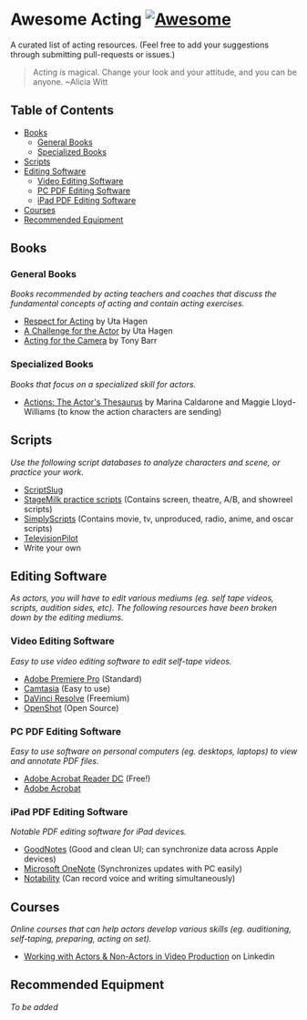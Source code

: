 # Awesome Acting [![Awesome](https://awesome.re/badge.svg)](https://awesome.re)
A curated list of acting resources. (Feel free to add your suggestions through submitting pull-requests or issues.)

> Acting is magical. Change your look and your attitude, and you can be anyone. ~Alicia Witt

## Table of Contents
- [Books](#books)
    - [General Books](#general-books)
    - [Specialized Books](#specialized-books)
- [Scripts](#scripts)
- [Editing Software](#editing-software)
    - [Video Editing Software](#video-editing-software)
    - [PC PDF Editing Software](#pc-pdf-editing-software)
    - [iPad PDF Editing Software](#ipad-pdf-editing-software)
- [Courses](#courses)
- [Recommended Equipment](#recommended-equipment)


## Books
### General Books
_Books recommended by acting teachers and coaches that discuss the fundamental concepts of acting and contain acting exercises._
- [Respect for Acting](https://www.amazon.com/Respect-Acting-Uta-Hagen/dp/0025473905) by Uta Hagen
- [A Challenge for the Actor](https://www.amazon.com/Challenge-Actor-Uta-Hagen/dp/0684190400) by Uta Hagen
- [Acting for the Camera](https://www.amazon.com/Acting-Camera-Revised-Tony-Barr/dp/0060928190) by Tony Barr

### Specialized Books
_Books that focus on a specialized skill for actors._
- [Actions: The Actor's Thesaurus](https://www.amazon.com/Actions-Actors-Thesaurus-Marina-Caldarone/dp/0896762521) by Marina Caldarone and Maggie Lloyd-Williams (to know the action characters are sending)

## Scripts
_Use the following script databases to analyze characters and scene, or practice your work._
- [ScriptSlug](https://www.scriptslug.com/)
- [StageMilk practice scripts](https://www.stagemilk.com/practice-scripts-for-actors/) (Contains screen, theatre, A/B, and showreel scripts)
- [SimplyScripts](https://www.simplyscripts.com/) (Contains movie, tv, unproduced, radio, anime, and oscar scripts)
- [TelevisionPilot](https://thetelevisionpilot.com/)
- Write your own


## Editing Software
_As actors, you will have to edit various mediums (eg. self tape videos, scripts, audition sides, etc). The following resources have been broken down by the editing mediums._

### Video Editing Software
_Easy to use video editing software to edit self-tape videos._
- [Adobe Premiere Pro](https://www.adobe.com/products/premiere.html) (Standard)
- [Camtasia](https://www.techsmith.com/video-editor.html) (Easy to use)
- [DaVinci Resolve](https://www.blackmagicdesign.com/products/davinciresolve) (Freemium)
- [OpenShot](https://www.openshot.org/) (Open Source)

### PC PDF Editing Software
_Easy to use software on personal computers (eg. desktops, laptops) to view and annotate PDF files._
- [Adobe Acrobat Reader DC](https://get.adobe.com/reader/) (Free!)
- [Adobe Acrobat](https://acrobat.adobe.com/us/en/)

### iPad PDF Editing Software
_Notable PDF editing software for iPad devices._
- [GoodNotes](https://apps.apple.com/us/app/goodnotes-5/id1444383602) (Good and clean UI; can synchronize data across Apple devices)
- [Microsoft OneNote](https://apps.apple.com/us/app/microsoft-onenote/id410395246) (Synchronizes updates with PC easily)
- [Notability](https://apps.apple.com/us/app/notability-note-taking/id360593530) (Can record voice and writing simultaneously)

## Courses
_Online courses that can help actors develop various skills (eg. auditioning, self-taping, preparing, acting on set)._
- [Working with Actors & Non-Actors in Video Production](https://www.linkedin.com/learning/working-with-actors-non-actors-in-video-production?src=aff-ref&trk=aff-ir_progid.8005_partid.158101_sid._adid.449670&clickid=2O1UUA2q3xyPR5lTCnwEzVSsUkFwSMT5sSEhzY0&mcid=6851962469594763264&irgwc=1) on Linkedin

## Recommended Equipment
_To be added_

[comment]: <> (Resources used to make this)
[comment]: <> (https://www.markdownguide.org/basic-syntax/)
[comment]: <> (https://www.linkedin.com/pulse/how-actors-can-stay-productive-during-strike-zach-gray)

